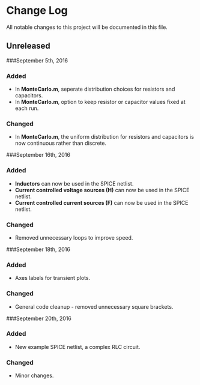 # Change Log
All notable changes to this project will be documented in this file.

## Unreleased

###September 5th, 2016

### Added
- In __MonteCarlo.m__, seperate distribution choices for resistors and capacitors. 
- In __MonteCarlo.m__, option to keep resistor or capacitor values fixed at each run.

### Changed
- In __MonteCarlo.m__, the uniform distribution for resistors and capacitors is now continuous rather than discrete.

###September 16th, 2016

### Added
- __Inductors__ can now be used in the SPICE netlist.
- __Current controlled voltage sources (H)__ can now be used in the SPICE netlist.
- __Current controlled current sources (F)__ can now be used in the SPICE netlist.

### Changed
- Removed unnecessary loops to improve speed.

###September 18th, 2016

### Added
- Axes labels for transient plots.

### Changed
- General code cleanup - removed unnecessary square brackets.

###September 20th, 2016

### Added
- New example SPICE netlist, a complex RLC circuit.

### Changed
- Minor changes.
